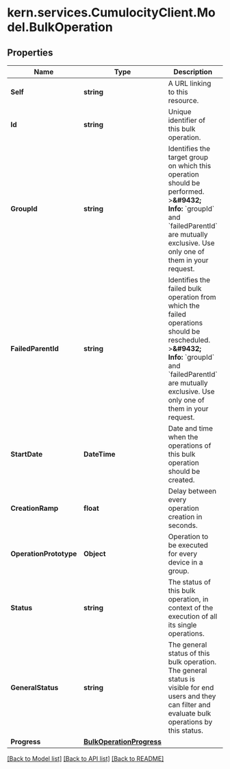 # kern.services.CumulocityClient.Model.BulkOperation

## Properties

Name | Type | Description | Notes
------------ | ------------- | ------------- | -------------
**Self** | **string** | A URL linking to this resource. | [optional] [readonly] 
**Id** | **string** | Unique identifier of this bulk operation. | [optional] [readonly] 
**GroupId** | **string** | Identifies the target group on which this operation should be performed. &gt;**&amp;#9432; Info:** &#x60;groupId&#x60; and &#x60;failedParentId&#x60; are mutually exclusive. Use only one of them in your request.  | [optional] 
**FailedParentId** | **string** | Identifies the failed bulk operation from which the failed operations should be rescheduled. &gt;**&amp;#9432; Info:** &#x60;groupId&#x60; and &#x60;failedParentId&#x60; are mutually exclusive. Use only one of them in your request.  | [optional] 
**StartDate** | **DateTime** | Date and time when the operations of this bulk operation should be created. | [optional] 
**CreationRamp** | **float** | Delay between every operation creation in seconds. | [optional] 
**OperationPrototype** | **Object** | Operation to be executed for every device in a group. | [optional] 
**Status** | **string** | The status of this bulk operation, in context of the execution of all its single operations. | [optional] [readonly] 
**GeneralStatus** | **string** | The general status of this bulk operation. The general status is visible for end users and they can filter and evaluate bulk operations by this status. | [optional] [readonly] 
**Progress** | [**BulkOperationProgress**](BulkOperationProgress.md) |  | [optional] 

[[Back to Model list]](../README.md#documentation-for-models) [[Back to API list]](../README.md#documentation-for-api-endpoints) [[Back to README]](../README.md)

